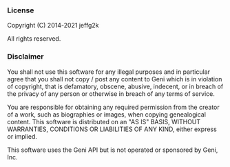 ### License

Copyright (C) 2014-2021 jeffg2k

All rights reserved.

### Disclaimer

You shall not use this software for any illegal purposes and in particular agree that you shall not copy / post any content to Geni which is in violation of copyright, that is defamatory, obscene, abusive, indecent, or in breach of the privacy of any person or otherwise in breach of any terms of service.

You are responsible for obtaining any required permission from the creator of a work, such as biographies or images, when copying genealogical content.  This software is distributed on an "AS IS" BASIS, WITHOUT WARRANTIES, CONDITIONS OR LIABILITIES OF ANY KIND, either express or implied.

This software uses the Geni API but is not operated or sponsored by Geni, Inc.